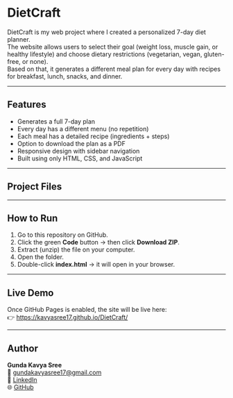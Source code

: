 # DietCraft

DietCraft is my web project where I created a personalized 7-day diet planner.  
The website allows users to select their goal (weight loss, muscle gain, or healthy lifestyle) and choose dietary restrictions (vegetarian, vegan, gluten-free, or none).  
Based on that, it generates a different meal plan for every day with recipes for breakfast, lunch, snacks, and dinner.

---

## Features
- Generates a full 7-day plan
- Every day has a different menu (no repetition)
- Each meal has a detailed recipe (ingredients + steps)
- Option to download the plan as a PDF
- Responsive design with sidebar navigation
- Built using only HTML, CSS, and JavaScript

---

## Project Files

---

## How to Run
1. Go to this repository on GitHub.  
2. Click the green **Code** button → then click **Download ZIP**.  
3. Extract (unzip) the file on your computer.  
4. Open the folder.  
5. Double-click **index.html** → it will open in your browser.  

---

## Live Demo
Once GitHub Pages is enabled, the site will be live here:  
👉 https://kavyasree17.github.io/DietCraft/

---

## Author
**Gunda Kavya Sree**  
📧 gundakavyasree17@gmail.com  
💼 [LinkedIn](https://linkedin.com/in/gunda-kavya-sree-172a4a366)  
🌐 [GitHub](https://github.com/kavyasree17)
